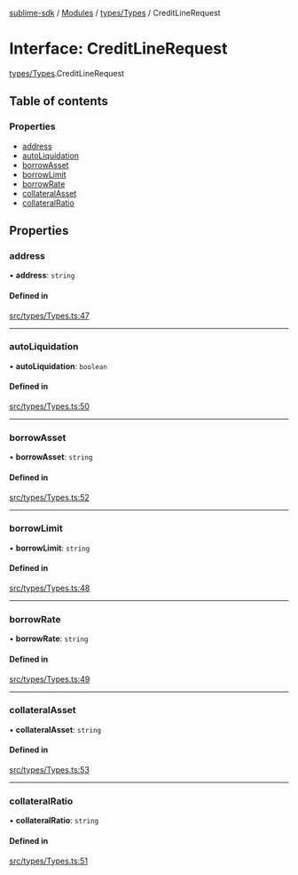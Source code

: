 [sublime-sdk](../README.md) / [Modules](../modules.md) / [types/Types](../modules/types_Types.md) / CreditLineRequest

# Interface: CreditLineRequest

[types/Types](../modules/types_Types.md).CreditLineRequest

## Table of contents

### Properties

- [address](types_Types.CreditLineRequest.md#address)
- [autoLiquidation](types_Types.CreditLineRequest.md#autoliquidation)
- [borrowAsset](types_Types.CreditLineRequest.md#borrowasset)
- [borrowLimit](types_Types.CreditLineRequest.md#borrowlimit)
- [borrowRate](types_Types.CreditLineRequest.md#borrowrate)
- [collateralAsset](types_Types.CreditLineRequest.md#collateralasset)
- [collateralRatio](types_Types.CreditLineRequest.md#collateralratio)

## Properties

### address

• **address**: `string`

#### Defined in

[src/types/Types.ts:47](https://github.com/sublime-finance/sublime-sdk/blob/e0a8c27/src/types/Types.ts#L47)

___

### autoLiquidation

• **autoLiquidation**: `boolean`

#### Defined in

[src/types/Types.ts:50](https://github.com/sublime-finance/sublime-sdk/blob/e0a8c27/src/types/Types.ts#L50)

___

### borrowAsset

• **borrowAsset**: `string`

#### Defined in

[src/types/Types.ts:52](https://github.com/sublime-finance/sublime-sdk/blob/e0a8c27/src/types/Types.ts#L52)

___

### borrowLimit

• **borrowLimit**: `string`

#### Defined in

[src/types/Types.ts:48](https://github.com/sublime-finance/sublime-sdk/blob/e0a8c27/src/types/Types.ts#L48)

___

### borrowRate

• **borrowRate**: `string`

#### Defined in

[src/types/Types.ts:49](https://github.com/sublime-finance/sublime-sdk/blob/e0a8c27/src/types/Types.ts#L49)

___

### collateralAsset

• **collateralAsset**: `string`

#### Defined in

[src/types/Types.ts:53](https://github.com/sublime-finance/sublime-sdk/blob/e0a8c27/src/types/Types.ts#L53)

___

### collateralRatio

• **collateralRatio**: `string`

#### Defined in

[src/types/Types.ts:51](https://github.com/sublime-finance/sublime-sdk/blob/e0a8c27/src/types/Types.ts#L51)
